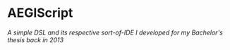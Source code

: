 # AEGIScript

*A simple DSL and its respective sort-of-IDE I developed for my Bachelor's thesis back in 2013*
